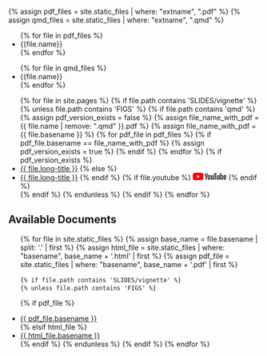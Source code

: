 {% assign pdf_files = site.static_files | where: "extname", ".pdf" %}
{% assign qmd_files = site.static_files | where: "extname", ".qmd" %}

<ul>
{% for file in pdf_files %}
    <li> {{file.name}} </li>
{% endfor %}
</ul>

<ul>
{% for file in qmd_files %}
    <li> {{file.name}} </li>
{% endfor %}
</ul>

<ul>
{% for file in site.pages %}
    {% if file.path contains 'SLIDES/vignette' %}
        {% unless file.path contains 'FIGS' %}
            {% if file.path contains 'qmd' %}
                {% assign pdf_version_exists = false %}
                {% assign file_name_with_pdf = {{ file.name | remove: ".qmd" }}.pdf %}
                {% assign file_name_with_pdf = {{ file.basename }} %}
                {% for pdf_file in pdf_files %}
                    {% if pdf_file.basename == file_name_with_pdf %}
                        {% assign pdf_version_exists = true %}
                    {% endif %}
                {% endfor %}
                {% if pdf_version_exists %} 
                    <li><a href="https://julien-arino.github.io/R-for-modellers/SLIDES/{{ file.name | remove: ".qmd" }}.pdf">{{ file.long-title }}</a>
                {% else %}
                    <li><a href="https://julien-arino.github.io/R-for-modellers/SLIDES/{{ file.name | remove: ".qmd" }}.html">{{ file.long-title }}</a>
                {% endif %}
                {% if file.youtube %}
                    <a href="{{ file.youtube }}"><img src="assets/img/yt_logo_rgb_light.png" height="15px" /></a>
                {% endif %}
                </li>
            {% endif %}
        {% endunless %}
    {% endif %}
{% endfor %}
</ul>


<h2>Available Documents</h2>
<ul>
{% for file in site.static_files %}
  {% assign base_name = file.basename | split: '.' | first %}
  {% assign html_file = site.static_files | where: "basename", base_name + '.html' | first %}
  {% assign pdf_file = site.static_files | where: "basename", base_name + '.pdf' | first %}

    {% if file.path contains 'SLIDES/vignette' %}
    {% unless file.path contains 'FIGS' %}
  {% if pdf_file %}
    <li><a href="{{ pdf_file.path }}">{{ pdf_file.basename }}</a></li>
  {% elsif html_file %}
    <li><a href="{{ html_file.path }}">{{ html_file.basename }}</a></li>
  {% endif %}
  {% endunless %}
  {% endif %}
{% endfor %}
</ul>